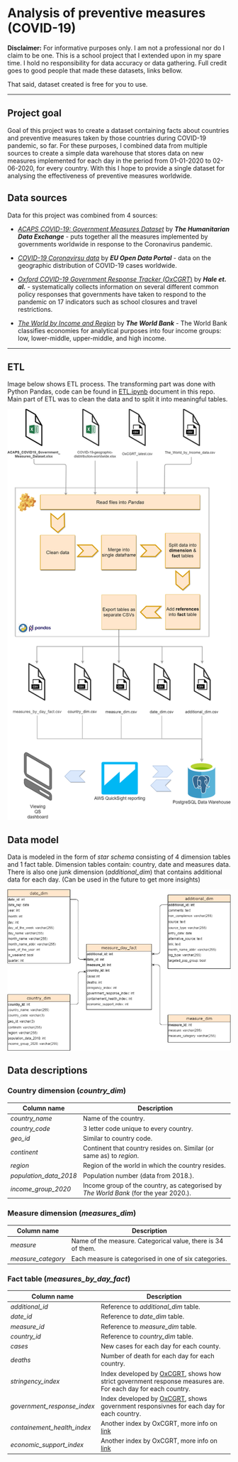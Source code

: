 # Analysis of preventive measures (COVID-19)


__Disclaimer:__  For informative purposes only. I am not a professional nor do I claim to be one.
This is a school project that I extended upon in my spare time. I hold no responsibility for data accuracy or data gathering. Full credit goes to good people that made these datasets, links bellow.

That said, dataset created is free for you to use.

---

## Project goal

Goal of this project was to create a dataset containing facts about countries and preventive measures taken by those countries during COVID-19 pandemic, so far. For these purposes, I combined data from multiple sources to create a simple data warehouse that stores data on new measures implemented for each day in the period from 01-01-2020 to 02-06-2020, for every country. With this I hope to provide a single dataset for analysing the effectiveness of preventive measures worldwide.

## Data sources

Data for this project was combined from 4 sources:

* [_ACAPS COVID-19: Government Measures Dataset_](https://data.humdata.org/dataset/acaps-covid19-government-measures-dataset) by *__The Humanitarian Data Exchange__* - puts together all the measures implemented by governments worldwide in response to the Coronavirus pandemic.

* [_COVID-19 Coronavirsu data_](https://data.europa.eu/euodp/en/data/dataset/covid-19-coronavirus-data/resource/55e8f966-d5c8-438e-85bc-c7a5a26f4863) by *__EU Open Data Portal__* - data on the geographic distribution of COVID-19 cases worldwide.

*  [_Oxford COVID-19 Government Response Tracker (OxCGRT_)](https://www.bsg.ox.ac.uk/research/research-projects/coronavirus-government-response-tracker) by *__Hale et. al.__* - systematically collects information on several different common policy responses that governments have taken to respond to the pandemic on 17 indicators such as school closures and travel restrictions.

* [_The World by Income and Region_](https://datatopics.worldbank.org/world-development-indicators/the-world-by-income-and-region.html) by *__The World Bank__* - The World Bank classifies economies for analytical purposes into four income groups: low, lower-middle, upper-middle, and high income.

---

## ETL

Image below shows ETL process. The transforming part was done with Python Pandas, code can be found in [ETL.ipynb](https://github.com/marzekan/covid-19-measures-analysis/blob/master/ETL.ipynb) document in this repo. Main part of ETL was to clean the data and to split it into meaningful tables.

![etlmodel](https://github.com/marzekan/covid-19-measures-analysis/blob/master/images/architecture.png)

## Data model

Data is modeled in the form of _star schema_ consisting of 4 dimension tables and 1 fact table. Dimension tables contain: country, date and measures data. There is also one junk dimension (_additional_dim_) that contains additional data for each day. (Can be used in the future to get more insights)

![datamodel](https://github.com/marzekan/covid-19-measures-analysis/blob/master/images/DW_ER_model.png)

## Data descriptions

### Country dimension (_country_dim_)

| Column name | Description |
|-------------|-------------|
|_country_name_| Name of the country.
|_country_code_| 3 letter code unique to every country.
|_geo_id_| Similar to country code.
|_continent_| Continent that country resides on. Similar (or same as) to _region_.
|_region_| Region of the world in which the country resides.
|_population_data_2018_| Population number (data from 2018.).
|_income_group_2020_| Income group of the country, as categorised by *_The World Bank_* (for the year 2020.).


### Measure dimension (_measures_dim_)

| Column name | Description |
|-------------|-------------|
|_measure_| Name of the measure. Categorical value, there is 34 of them.
|_measure_category_| Each measure is categorised in one of six categories.

### Fact table (*measures_by_day_fact*)

| Column name | Description |
|-------------|-------------|
|*additional_id*| Reference to _additional_dim_ table.
|_date_id_| Reference to *date_dim* table.
|_measure_id_| Reference to *measure_dim* table.
|_country_id_| Reference to *country_dim* table.
|_cases_| New cases for each day for each county.
|_deaths_| Number of death for each day for each country.
|_stringency_index_| Index developed by [OxCGRT](https://www.bsg.ox.ac.uk/research/research-projects/coronavirus-government-response-tracker), shows how strict government response measures are. For each day for each country.
|_government_response_index_| Index developed by [OxCGRT](https://www.bsg.ox.ac.uk/research/research-projects/coronavirus-government-response-tracker), shows government responsivnes for each day for each country.
|_containement_health_index_| Another index by OxCGRT, more info on [link](https://github.com/OxCGRT/covid-policy-tracker)
|_economic_support_index_| Another index by OxCGRT, more info on [link](https://github.com/OxCGRT/covid-policy-tracker)

